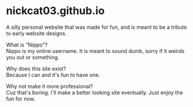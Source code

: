 # nickcat03.github.io
A silly personal website that was made for fun, and is meant to be a tribute to early website designs.

What is "Nippo"?  
Nippo is my online username. It is meant to sound dumb, sorry if it weirds you out or something.

Why does this site exist?  
Because I can and it's fun to have one.

Why not make it more professional?  
Cuz that's boring. I'll make a better looking site eventually. Just enjoy the fun for now.
